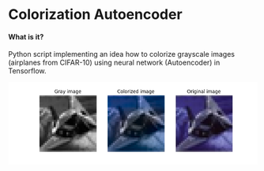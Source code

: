 # Colorization Autoencoder

#### What is it?
Python script implementing an idea how to colorize grayscale images (airplanes from CIFAR-10)
using neural network (Autoencoder) in Tensorflow.

![Example](example.png "Example")
